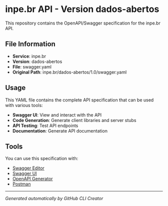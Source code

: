 # inpe.br API - Version dados-abertos

This repository contains the OpenAPI/Swagger specification for the inpe.br API.

## File Information

- **Service**: inpe.br
- **Version**: dados-abertos
- **File**: swagger.yaml
- **Original Path**: inpe.br/dados-abertos/1.0/swagger.yaml

## Usage

This YAML file contains the complete API specification that can be used with various tools:

- **Swagger UI**: View and interact with the API
- **Code Generation**: Generate client libraries and server stubs
- **API Testing**: Test API endpoints
- **Documentation**: Generate API documentation

## Tools

You can use this specification with:

- [Swagger Editor](https://editor.swagger.io/)
- [Swagger UI](https://swagger.io/tools/swagger-ui/)
- [OpenAPI Generator](https://openapi-generator.tech/)
- [Postman](https://www.postman.com/)

---

*Generated automatically by GitHub CLI Creator*
